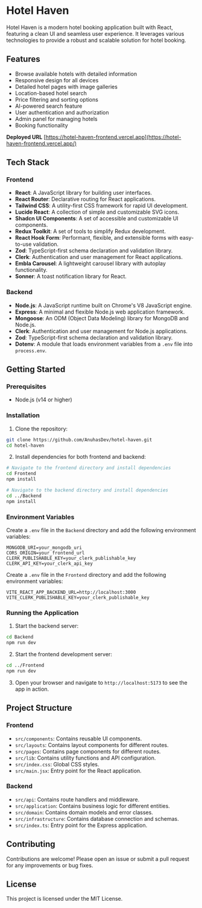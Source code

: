 # Hotel Haven

Hotel Haven is a modern hotel booking application built with React, featuring a clean UI and seamless user experience. It leverages various technologies to provide a robust and scalable solution for hotel booking.

## Features

- Browse available hotels with detailed information
- Responsive design for all devices
- Detailed hotel pages with image galleries
- Location-based hotel search
- Price filtering and sorting options
- AI-powered search feature
- User authentication and authorization
- Admin panel for managing hotels
- Booking functionality

**Deployed URL**
[https://hotel-haven-frontend.vercel.app](https://hotel-haven-frontend.vercel.app/)

## Tech Stack

### Frontend

- **React**: A JavaScript library for building user interfaces.
- **React Router**: Declarative routing for React applications.
- **Tailwind CSS**: A utility-first CSS framework for rapid UI development.
- **Lucide React**: A collection of simple and customizable SVG icons.
- **Shadcn UI Components**: A set of accessible and customizable UI components.
- **Redux Toolkit**: A set of tools to simplify Redux development.
- **React Hook Form**: Performant, flexible, and extensible forms with easy-to-use validation.
- **Zod**: TypeScript-first schema declaration and validation library.
- **Clerk**: Authentication and user management for React applications.
- **Embla Carousel**: A lightweight carousel library with autoplay functionality.
- **Sonner**: A toast notification library for React.

### Backend

- **Node.js**: A JavaScript runtime built on Chrome's V8 JavaScript engine.
- **Express**: A minimal and flexible Node.js web application framework.
- **Mongoose**: An ODM (Object Data Modeling) library for MongoDB and Node.js.
- **Clerk**: Authentication and user management for Node.js applications.
- **Zod**: TypeScript-first schema declaration and validation library.
- **Dotenv**: A module that loads environment variables from a `.env` file into `process.env`.

## Getting Started

### Prerequisites

- Node.js (v14 or higher)

### Installation

1. Clone the repository:

```bash
git clone https://github.com/AnuhasDev/hotel-haven.git
cd hotel-haven
```

2. Install dependencies for both frontend and backend:

```bash
# Navigate to the frontend directory and install dependencies
cd Frontend
npm install

# Navigate to the backend directory and install dependencies
cd ../Backend
npm install
```

### Environment Variables

Create a `.env` file in the `Backend` directory and add the following environment variables:

```env
MONGODB_URI=your_mongodb_uri
CORS_ORIGIN=your_frontend_url
CLERK_PUBLISHABLE_KEY=your_clerk_publishable_key
CLERK_API_KEY=your_clerk_api_key
```

Create a `.env` file in the `Frontend` directory and add the following environment variables:

```env
VITE_REACT_APP_BACKEND_URL=http://localhost:3000
VITE_CLERK_PUBLISHABLE_KEY=your_clerk_publishable_key
```

### Running the Application

1. Start the backend server:

```bash
cd Backend
npm run dev
```

2. Start the frontend development server:

```bash
cd ../Frontend
npm run dev
```

3. Open your browser and navigate to `http://localhost:5173` to see the app in action.

## Project Structure

### Frontend

- `src/components`: Contains reusable UI components.
- `src/layouts`: Contains layout components for different routes.
- `src/pages`: Contains page components for different routes.
- `src/lib`: Contains utility functions and API configuration.
- `src/index.css`: Global CSS styles.
- `src/main.jsx`: Entry point for the React application.

### Backend

- `src/api`: Contains route handlers and middleware.
- `src/application`: Contains business logic for different entities.
- `src/domain`: Contains domain models and error classes.
- `src/infrastructure`: Contains database connection and schemas.
- `src/index.ts`: Entry point for the Express application.

## Contributing

Contributions are welcome! Please open an issue or submit a pull request for any improvements or bug fixes.

## License

This project is licensed under the MIT License.
